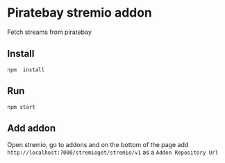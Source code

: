 # Piratebay stremio addon
Fetch streams from piratebay

## Install
``npm  install``

## Run
``npm start``

## Add addon
Open stremio, go to addons and on the bottom of the page add `http://localhost:7000/stremioget/stremio/v1` as a `Addon Repository Url`